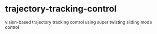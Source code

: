 # trajectory-tracking-control
vision-based trajectory tracking control using super twisting sliding mode control
